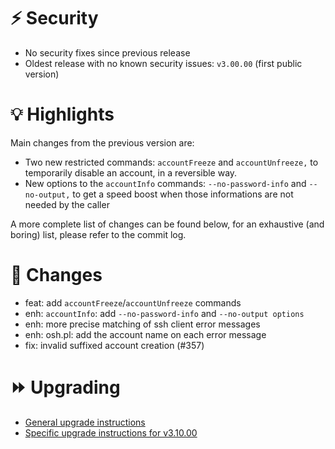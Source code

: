 # :zap: Security

- No security fixes since previous release
- Oldest release with no known security issues: `v3.00.00` (first public version)

# :bulb: Highlights

Main changes from the previous version are:
- Two new restricted commands: `accountFreeze` and `accountUnfreeze,` to temporarily disable an account, in a reversible way.
- New options to the `accountInfo` commands: `--no-password-info` and `--no-output,` to get a speed boost when those informations are not needed by the caller

A more complete list of changes can be found below, for an exhaustive (and boring) list, please refer to the commit log.

# :pushpin: Changes
- feat: add `accountFreeze`/`accountUnfreeze` commands
- enh: `accountInfo`: add `--no-password-info` and `--no-output options`
- enh: more precise matching of ssh client error messages
- enh: osh.pl: add the account name on each error message
- fix: invalid suffixed account creation (#357)

# :fast_forward: Upgrading

- [General upgrade instructions](https://ovh.github.io/the-bastion/installation/upgrading.html)
- [Specific upgrade instructions for v3.10.00](https://ovh.github.io/the-bastion/installation/upgrading.html#v3-10-00-2023-02-17)
